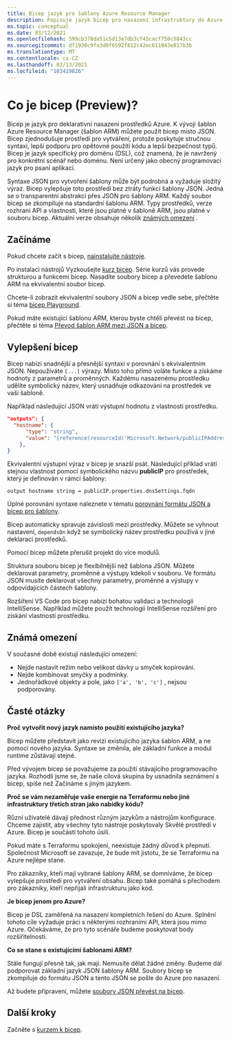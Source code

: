 ```yaml
---
title: Bicep jazyk pro šablony Azure Resource Manager
description: Popisuje jazyk bicep pro nasazení infrastruktury do Azure prostřednictvím šablon Azure Resource Manager.
ms.topic: conceptual
ms.date: 03/12/2021
ms.openlocfilehash: 599cb378da51c5d13e7db3cf45cacf750c5843cc
ms.sourcegitcommit: df1930c9fa3d8f6592f812c42ec611043e817b3b
ms.translationtype: MT
ms.contentlocale: cs-CZ
ms.lasthandoff: 03/13/2021
ms.locfileid: "103419826"
---
```

# <a name="what-is-bicep-preview"></a>Co je bicep (Preview)?

Bicep je jazyk pro deklarativní nasazení prostředků Azure. K vývoji šablon Azure Resource Manager (šablon ARM) můžete použít bicep místo JSON. Bicep zjednodušuje prostředí pro vytváření, protože poskytuje stručnou syntaxi, lepší podporu pro opětovné použití kódu a lepší bezpečnost typů. Bicep je jazyk specifický pro doménu (DSL), což znamená, že je navržený pro konkrétní scénář nebo doménu. Není určený jako obecný programovací jazyk pro psaní aplikací.

Syntaxe JSON pro vytvoření šablony může být podrobná a vyžaduje složitý výraz. Bicep vylepšuje toto prostředí bez ztráty funkcí šablony JSON. Jedná se o transparentní abstrakci přes JSON pro šablony ARM. Každý soubor bicep se zkompiluje na standardní šablonu ARM. Typy prostředků, verze rozhraní API a vlastnosti, které jsou platné v šabloně ARM, jsou platné v souboru bicep. Aktuální verze obsahuje několik [známých omezení](#known-limitations) .

## <a name="get-started"></a>Začínáme

Pokud chcete začít s bicep, [nainstalujte nástroje](https://github.com/Azure/bicep/blob/main/docs/installing.md).

Po instalaci nástrojů Vyzkoušejte [kurz bicep](./bicep-tutorial-create-first-bicep.md). Série kurzů vás provede strukturou a funkcemi bicep. Nasadíte soubory bicep a převedete šablonu ARM na ekvivalentní soubor bicep.

Chcete-li zobrazit ekvivalentní soubory JSON a bicep vedle sebe, přečtěte si téma [bicep Playground](https://aka.ms/bicepdemo).

Pokud máte existující šablonu ARM, kterou byste chtěli převést na bicep, přečtěte si téma [Převod šablon ARM mezi JSON a bicep](bicep-decompile.md).

## <a name="bicep-improvements"></a>Vylepšení bicep

Bicep nabízí snadnější a přesnější syntaxi v porovnání s ekvivalentním JSON. Nepoužíváte `[...]` výrazy. Místo toho přímo voláte funkce a získáme hodnoty z parametrů a proměnných. Každému nasazenému prostředku udělíte symbolický název, který usnadňuje odkazování na prostředek ve vaší šabloně.

Například následující JSON vrátí výstupní hodnotu z vlastnosti prostředku.

```json
"outputs": {
  "hostname": {
      "type": "string",
      "value": "[reference(resourceId('Microsoft.Network/publicIPAddresses', variables('publicIPAddressName'))).dnsSettings.fqdn]"
    },
}
```

Ekvivalentní výstupní výraz v bicep je snazší psát. Následující příklad vrátí stejnou vlastnost pomocí symbolického názvu **publicIP** pro prostředek, který je definován v rámci šablony:

```bicep
output hostname string = publicIP.properties.dnsSettings.fqdn
```

Úplné porovnání syntaxe naleznete v tématu [porovnání formátu JSON a bicep pro šablony](compare-template-syntax.md).

Bicep automaticky spravuje závislosti mezi prostředky. Můžete se vyhnout nastavení, `dependsOn` když se symbolický název prostředku používá v jiné deklaraci prostředků.

Pomocí bicep můžete přerušit projekt do více modulů.

Struktura souboru bicep je flexibilnější než šablona JSON. Můžete deklarovat parametry, proměnné a výstupy kdekoli v souboru. Ve formátu JSON musíte deklarovat všechny parametry, proměnné a výstupy v odpovídajících částech šablony.

Rozšíření VS Code pro bicep nabízí bohatou validaci a technologii IntelliSense. Například můžete použít technologii IntelliSense rozšíření pro získání vlastností prostředku.

## <a name="known-limitations"></a>Známá omezení

V současné době existují následující omezení:

* Nejde nastavit režim nebo velikost dávky u smyček kopírování.
* Nejde kombinovat smyčky a podmínky.
* Jednořádkové objekty a pole, jako `['a', 'b', 'c']` , nejsou podporovány.

## <a name="faq"></a>Časté otázky

**Proč vytvořit nový jazyk namísto použití existujícího jazyka?**

Bicep můžete představit jako revizi existujícího jazyka šablon ARM, a ne pomocí nového jazyka. Syntaxe se změnila, ale základní funkce a modul runtime zůstávají stejné.

Před vývojem bicep se považujeme za použití stávajícího programovacího jazyka. Rozhodli jsme se, že naše cílová skupina by usnadnila seznámení s bicep, spíše než Začínáme s jiným jazykem.

**Proč se vám nezaměřuje vaše energie na Terraformu nebo jiné infrastruktury třetích stran jako nabídky kódu?**

Různí uživatelé dávají přednost různým jazykům a nástrojům konfigurace. Chceme zajistit, aby všechny tyto nástroje poskytovaly Skvělé prostředí v Azure. Bicep je součástí tohoto úsilí.

Pokud máte s Terraformu spokojeni, neexistuje žádný důvod k přepnutí. Společnost Microsoft se zavazuje, že bude mít jistotu, že se Terraformu na Azure nejlépe stane.

Pro zákazníky, kteří mají vybrané šablony ARM, se domníváme, že bicep vylepšuje prostředí pro vytváření obsahu. Bicep také pomáhá s přechodem pro zákazníky, kteří nepřijali infrastrukturu jako kód.

**Je bicep jenom pro Azure?**

Bicep je DSL zaměřená na nasazení kompletních řešení do Azure. Splnění tohoto cíle vyžaduje práci s některými rozhraními API, která jsou mimo Azure. Očekáváme, že pro tyto scénáře budeme poskytovat body rozšiřitelnosti.

**Co se stane s existujícími šablonami ARM?**

Stále fungují přesně tak, jak mají. Nemusíte dělat žádné změny. Budeme dál podporovat základní jazyk JSON šablony ARM. Soubory bicep se zkompiluje do formátu JSON a tento JSON se pošle do Azure pro nasazení.

Až budete připraveni, můžete [soubory JSON převést na bicep](bicep-decompile.md).

## <a name="next-steps"></a>Další kroky

Začněte s [kurzem k bicep](./bicep-tutorial-create-first-bicep.md).
